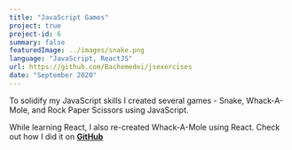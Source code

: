 ```yaml
---
title: "JavaScript Games"
project: true
project-id: 6
summary: false
featuredImage: ../images/snake.png
language: "JavaScript, ReactJS"
url: https://github.com/Bachemedei/jsexercises
date: "September 2020"
---
```


To solidify my JavaScript skills I created several games - Snake, Whack-A-Mole, and Rock Paper Scissors using JavaScript. 

While learning React, I also re-created Whack-A-Mole using React. Check out how I did it on __[GitHub](https://github.com/Bachemedei/react-whack-a-mole)__
